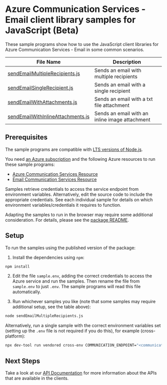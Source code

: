 # Azure Communication Services - Email client library samples for JavaScript (Beta)

These sample programs show how to use the JavaScript client libraries for Azure Communication Services - Email in some common scenarios.

| **File Name**                                                       | **Description**                                |
| ------------------------------------------------------------------- | ---------------------------------------------- |
| [sendEmailMultipleRecipients.js][sendemailmultiplerecipients]       | Sends an email with multiple recipients        |
| [sendEmailSingleRecipient.js][sendemailsinglerecipient]             | Sends an email with a single recipient         |
| [sendEmailWithAttachments.js][sendemailwithattachments]             | Sends an email with a txt file attachment      |
| [sendEmailWithInlineAttachments.js][sendemailwithinlineattachments] | Sends an email with an inline image attachment |

## Prerequisites

The sample programs are compatible with [LTS versions of Node.js](https://github.com/nodejs/release#release-schedule).

You need [an Azure subscription][freesub] and the following Azure resources to run these sample programs:

- [Azure Communication Services Resource][createinstance_azurecommunicationservicesresource]
- [Email Communication Services Resource][createinstance_emailcommunicationservicesresource]

Samples retrieve credentials to access the service endpoint from environment variables. Alternatively, edit the source code to include the appropriate credentials. See each individual sample for details on which environment variables/credentials it requires to function.

Adapting the samples to run in the browser may require some additional consideration. For details, please see the [package README][package].

## Setup

To run the samples using the published version of the package:

1. Install the dependencies using `npm`:

```bash
npm install
```

2. Edit the file `sample.env`, adding the correct credentials to access the Azure service and run the samples. Then rename the file from `sample.env` to just `.env`. The sample programs will read this file automatically.

3. Run whichever samples you like (note that some samples may require additional setup, see the table above):

```bash
node sendEmailMultipleRecipients.js
```

Alternatively, run a single sample with the correct environment variables set (setting up the `.env` file is not required if you do this), for example (cross-platform):

```bash
npx dev-tool run vendored cross-env COMMUNICATION_ENDPOINT="<communication endpoint>" SENDER_ADDRESS="<sender address>" RECIPIENT_ADDRESS="<recipient address>" SECOND_RECIPIENT_ADDRESS="<second recipient address>" node sendEmailMultipleRecipients.js
```

## Next Steps

Take a look at our [API Documentation][apiref] for more information about the APIs that are available in the clients.

[sendemailmultiplerecipients]: https://github.com/Azure/azure-sdk-for-js/blob/main/sdk/communication/communication-email/samples/v1-beta/javascript/sendEmailMultipleRecipients.js
[sendemailsinglerecipient]: https://github.com/Azure/azure-sdk-for-js/blob/main/sdk/communication/communication-email/samples/v1-beta/javascript/sendEmailSingleRecipient.js
[sendemailwithattachments]: https://github.com/Azure/azure-sdk-for-js/blob/main/sdk/communication/communication-email/samples/v1-beta/javascript/sendEmailWithAttachments.js
[sendemailwithinlineattachments]: https://github.com/Azure/azure-sdk-for-js/blob/main/sdk/communication/communication-email/samples/v1-beta/javascript/sendEmailWithInlineAttachments.js
[apiref]: https://learn.microsoft.com/javascript/api/@azure/communication-email?view=azure-node-preview
[freesub]: https://azure.microsoft.com/free/
[createinstance_azurecommunicationservicesresource]: https://learn.microsoft.com/azure/communication-services/quickstarts/create-communication-resource
[createinstance_emailcommunicationservicesresource]: https://aka.ms/acsemail/createemailresource
[package]: https://github.com/Azure/azure-sdk-for-js/tree/main/sdk/communication/communication-email/README.md
